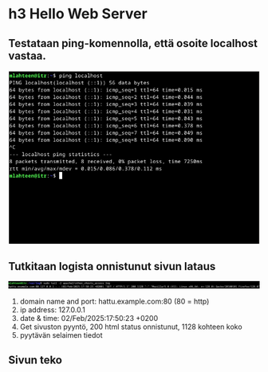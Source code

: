 # h3 Hello Web Server

## Testataan ping-komennolla, että osoite localhost vastaa.

![ping localhost -> Testataan, että osoite localhost vastaa.](https://github.com/mikacheese/linux-servers/blob/imagesh3/ping_localhost.png)

## Tutkitaan logista onnistunut sivun lataus

![katsotaan /var/log/apache2/other_vhosts_access.log tiedostosta onnistunut sivun lataus.](https://github.com/mikacheese/linux-servers/blob/imagesh3/Success_1.png)

1. domain name and port: hattu.example.com:80 (80 = http)
2. ip address: 127.0.0.1
3. date & time: 02/Feb/2025:17:50:23 +0200
4. Get sivuston pyyntö, 200 html status onnistunut, 1128 kohteen koko
5. pyytävän selaimen tiedot

## Sivun teko

